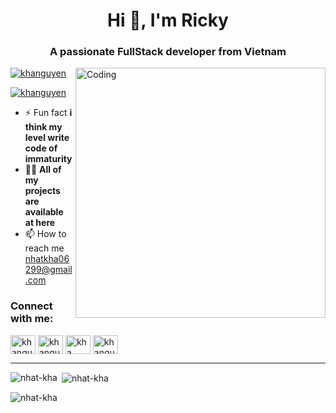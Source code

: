 <!--![MasterHead](https://firebasestorage.googleapis.com/v0/b/flexi-coding.appspot.com/o/dempgi7-520f8d5f-63d4-4453-8822-dbc149ae27f8.gif?alt=media&token=91c0c7b2-93c3-4029-b011-1a8703c5730d)-->
<!--<a href="https://app.daily.dev/rickynguyen"><img src="https://api.daily.dev/devcards/db3a96ebe574494cb9aa0541f8de05c7.png?r=hvj" width="400" alt="Nguyễn Hoàng Nhật Kha's Dev Card"/></a>-->
<h1 align="center">Hi 👋, I'm Ricky</h1>
<h3 align="center">A passionate FullStack developer from Vietnam</h3>
<!-- <a href="https://app.daily.dev/rickynguyen"><img src="https://api.daily.dev/devcards/db3a96ebe574494cb9aa0541f8de05c7.png?r=66i" width="400" alt="Nguyễn Hoàng Nhật Kha's Dev Card"/></a> -->
<img align="right" alt="Coding" width="400" src="https://i.pinimg.com/originals/e4/26/70/e426702edf874b181aced1e2fa5c6cde.gif" />

<!-- <p align="left"> <img src="https://komarev.com/ghpvc/?username=nhat-kha&label=Profile%20views&color=0e75b6&style=flat" alt="nhat-kha" /> </p> -->

<p align="left"> <a href="https://twitter.com/KhaNguyen020103" target="blank"><img src="https://img.shields.io/twitter/follow/khanguyen?logo=twitter&style=for-the-badge" alt="khanguyen" /></a> </p>
<p align="left"> <a href="https://www.facebook.com/profile.php?id=100011056752898" target="blank"><img src="https://img.shields.io/badge/Facebook-1877F2?style=for-the-badge&logo=facebook&logoColor=white" alt="khanguyen" /></a> </p>

- ⚡ Fun fact **i think my level write code of immaturity**
- 👨‍💻 **All of my projects are available at here**
- 📫 How to reach me nhatkha06299@gmail.com

<h3 align="left">Connect with me:</h3>
<p align="left">
<a href="https://twitter.com/KhaNguyen020103" target="blank"><img align="center" src="https://raw.githubusercontent.com/rahuldkjain/github-profile-readme-generator/master/src/images/icons/Social/twitter.svg" alt="khanguyen" height="30" width="40" /></a>
<a href="https://app.daily.dev/rickynguyen" target="blank"><img align="center" src="https://res.cloudinary.com/practicaldev/image/fetch/s--KCRN0Wuf--/c_fill,f_auto,fl_progressive,h_320,q_auto,w_320/https://dev-to-uploads.s3.amazonaws.com/uploads/organization/profile_image/356/ceb8dc0f-a77b-4f89-84da-52216a4286e1.png" alt="khanguyen" height="30" width="40" /></a>
<a href="https://www.facebook.com/profile.php?id=100011056752898" target="blank"><img align="center" src="https://raw.githubusercontent.com/rahuldkjain/github-profile-readme-generator/master/src/images/icons/Social/facebook.svg" alt="kha nguyễn" height="30" width="40" /></a>
<a href="https://instagram.com/khanguyen" target="blank"><img align="center" src="https://raw.githubusercontent.com/rahuldkjain/github-profile-readme-generator/master/src/images/icons/Social/instagram.svg" alt="khanguyen" height="30" width="40" /></a>
</p>

<hr/>

<p><img align="left" src="https://github-readme-stats.vercel.app/api/top-langs?username=nhat-kha&show_icons=true&locale=en&layout=compact" alt="nhat-kha" /></p>

<p>&nbsp;<img align="center" src="https://github-readme-stats.vercel.app/api?username=nhat-kha&show_icons=true&locale=en" alt="nhat-kha" /></p>

<p><img align="center" src="https://github-readme-streak-stats.herokuapp.com/?user=nhat-kha&" alt="nhat-kha" /></p>


